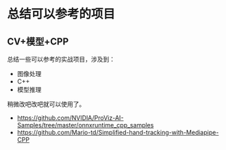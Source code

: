 # 总结可以参考的项目



## CV+模型+CPP

总结一些可以参考的实战项目，涉及到：

- 图像处理
- C++
- 模型推理

稍微改吧改吧就可以使用了。

- https://github.com/NVIDIA/ProViz-AI-Samples/tree/master/onnxruntime_cpp_samples
- https://github.com/Mario-td/Simplified-hand-tracking-with-Mediapipe-CPP